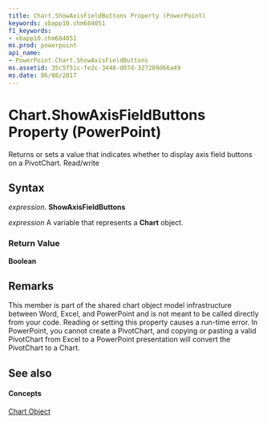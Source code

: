 ```yaml
---
title: Chart.ShowAxisFieldButtons Property (PowerPoint)
keywords: vbapp10.chm684051
f1_keywords:
- vbapp10.chm684051
ms.prod: powerpoint
api_name:
- PowerPoint.Chart.ShowAxisFieldButtons
ms.assetid: 35c5f51c-fe2c-3448-d07d-327289d66a49
ms.date: 06/08/2017
---
```



# Chart.ShowAxisFieldButtons Property (PowerPoint)

Returns or sets a value that indicates whether to display axis field buttons on a PivotChart. Read/write


## Syntax

 _expression_. **ShowAxisFieldButtons**

 _expression_ A variable that represents a **Chart** object.


### Return Value

 **Boolean**


## Remarks

This member is part of the shared chart object model infrastructure between Word, Excel, and PowerPoint and is not meant to be called directly from your code. Reading or setting this property causes a run-time error. In PowerPoint, you cannot create a PivotChart, and copying or pasting a valid PivotChart from Excel to a PowerPoint presentation will convert the PivotChart to a Chart.


## See also


#### Concepts


[Chart Object](PowerPoint.Chart.md)

